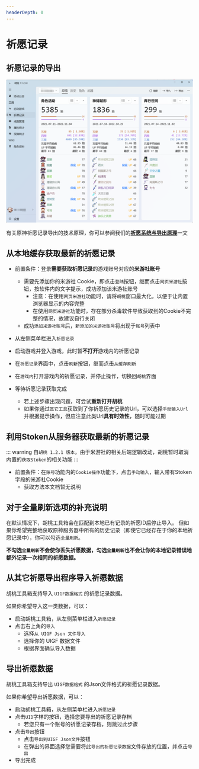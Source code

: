 ```yaml
---
headerDepth: 0
---
```


# 祈愿记录   

## 祈愿记录的导出

![祈愿导出](/images/202211/wish-export.png)

有关原神祈愿记录导出的技术原理，你可以参阅我们的[**祈愿系统与导出原理**](/FAQ/Gacha-system-and-export-principal.md)一文

## 从本地缓存获取最新的祈愿记录
- 前置条件：登录**需要获取祈愿记录**的游戏账号对应的**米游社账号**
  - 需要先添加你的米游社 Cookie，即点击`登陆`按钮，继而点击`网页米游社`按钮，按软件内的文字提示，成功添加该米游社账号
    - 注意：在使用`网页米游社`功能时，请将`胡桃`窗口最大化，以便于让内置浏览器显示的内容完整
    - 在使用`网页米游社`功能时，存在部分杀毒软件导致获取到的Cookie不完整的情况，故建议自行关闭
  - 成功`添加米游社账号`后，`新添加的米游社账号`将出现于`账号`列表中

- 从左侧菜单栏进入`祈愿记录`   
- 启动游戏并登入游戏，此时暂**不打开**游戏内的祈愿记录   
- 在`祈愿记录`界面中，点击`刷新`按钮，继而点击`从缓存刷新`
- 在`游戏内`打开游戏内的祈愿记录，并停止操作，切换回`胡桃`界面
- 等待祈愿记录获取完成
  - 若上述步骤出现问题，可尝试**重新打开胡桃**
  - 如果你通过`其它工具`获取到了你祈愿历史记录的Url，可以选择`手动输入Url`并根据提示操作，但应注意此类Url**具有时效性**，随时可能过期

## 利用Stoken从服务器获取最新的祈愿记录
   
::: warning
自`胡桃 1.2.1 版本`，由于米游社的相关后端逻辑改动，胡桃暂时取消内置的`获取Stoken`的相关功能
:::
   
- 前置条件：在`账号`功能内的`Cookie操作`功能下，点击`手动输入`，输入带有Stoken字段的米游社Cookie
  - 获取方法本文档暂无说明

## 对于全量刷新选项的补充说明
在默认情况下，胡桃工具箱会在匹配到本地已有记录的祈愿ID后停止导入。
但如果你希望完整地获取原神服务器中所有的历史记录（即使它已经存在于你的本地祈愿记录中），你可以勾选`全量刷新`。

**不勾选`全量刷新`不会使你丢失祈愿数据，勾选`全量刷新`也不会让你的本地记录错误地额外记录一次相同的祈愿数据。**

## 从其它祈愿导出程序导入祈愿数据

胡桃工具箱支持导入 `UIGF数据格式` 的祈愿记录数据。

如果你希望导入这一类数据，可以：
- 启动胡桃工具箱，从左侧菜单栏进入`祈愿记录`
- 点击右上角的`导入`
  - 选择`从 UIGF Json 文件导入`
  - 选择你的 UIGF 数据文件
  - 根据界面确认导入数据

## 导出祈愿数据

胡桃工具箱支持导出 `UIGF数据格式` 的Json文件格式的祈愿记录数据。

如果你希望导出祈愿数据，可以：
- 启动胡桃工具箱，从左侧菜单栏进入`祈愿记录`
- 点击`UID`字样的按钮，选择您要导出的祈愿记录存档
  - 若您只有一个账号的祈愿记录存档，则跳过此步骤
- 点击`导出`按钮
  - 点击`导出到UIGF Json文件`按钮
  - 在弹出的界面选择您需要将此`导出的祈愿记录数据`文件存放的位置，并点击`导出`
- 导出完成

